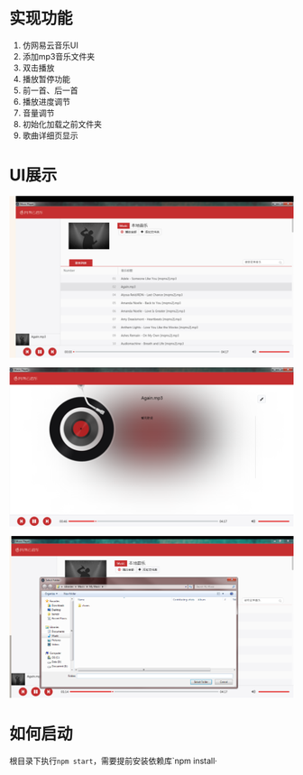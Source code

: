 # 实现功能

1. 仿网易云音乐UI
2. 添加mp3音乐文件夹
3. 双击播放
4. 播放暂停功能
5. 前一首、后一首
6. 播放进度调节
7. 音量调节
8. 初始化加载之前文件夹
9. 歌曲详细页显示



# UI展示

![主页面](1537764461727.png)

![歌曲详细页](1537764510404.png)

![添加文件夹](1537764536652.png)

# 如何启动

根目录下执行`npm start`，需要提前安装依赖库`npm install·